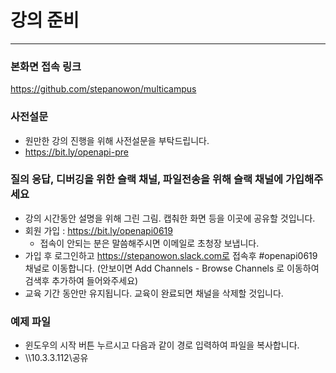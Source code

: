 # 강의 준비
------------------
### 본화면 접속 링크
https://github.com/stepanowon/multicampus

### 사전설문
  - 원만한 강의 진행을 위해 사전설문을 부탁드립니다.
  - https://bit.ly/openapi-pre
  
 
### 질의 응답, 디버깅을 위한 슬랙 채널, 파일전송을 위해 슬랙 채널에 가입해주세요
  - 강의 시간동안 설명을 위해 그린 그림. 캡춰한 화면 등을 이곳에 공유할 것입니다.
  - 회원 가입 : https://bit.ly/openapi0619
    * 접속이 안되는 분은 말씀해주시면 이메일로 초청장 보냅니다.
  - 가입 후 로그인하고 https://stepanowon.slack.com로 접속후 #openapi0619 채널로 이동합니다.
     (안보이면 Add Channels - Browse Channels 로 이동하여 검색후 추가하여 들어와주세요)
  - 교육 기간 동안만 유지됩니다. 교육이 완료되면 채널을 삭제할 것입니다.  

### 예제 파일
 - 윈도우의 시작 버튼 누르시고 다음과 같이 경로 입력하여 파일을 복사합니다.
 - \\\\10.3.3.112\공유

